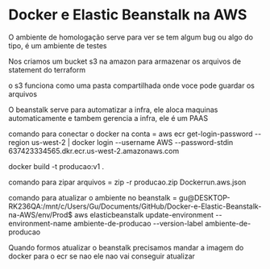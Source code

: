 # Docker e Elastic Beanstalk na AWS
 
O ambiente de homologação serve para ver se tem algum bug ou algo do tipo, é um ambiente de testes


Nos criamos um bucket s3 na amazon para armazenar os arquivos de statement do terraform

o s3 funciona como uma pasta compartilhada onde voce pode guardar os arquivos


O beanstalk serve para automatizar a infra, ele aloca maquinas automaticamente e tambem gerencia a infra, ele é um PAAS



comando para conectar o docker na conta = aws ecr get-login-password --region us-west-2 | docker login --username AWS --password-stdin 637423334565.dkr.ecr.us-west-2.amazonaws.com





docker build -t producao:v1 .


comando para zipar arquivos = zip -r producao.zip Dockerrun.aws.json


comando para atualizar o ambiente no beanstalk = gu@DESKTOP-RK236QA:/mnt/c/Users/Gu/Documents/GitHub/Docker-e-Elastic-Beanstalk-na-AWS/env/Prod$ aws elasticbeanstalk update-environment --environment-name ambiente-de-producao --version-label ambiente-de-producao


Quando formos atualizar o beanstalk precisamos mandar a imagem do docker para o ecr se nao ele nao vai conseguir atualizar 

